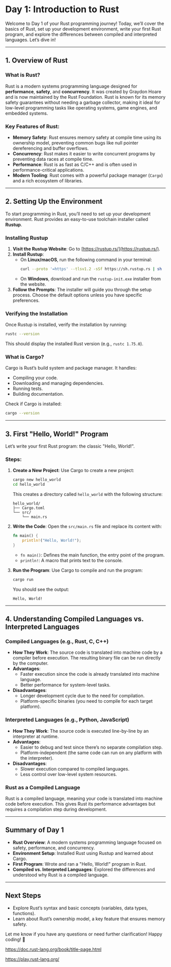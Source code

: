 # **Day 1: Introduction to Rust**

Welcome to Day 1 of your Rust programming journey! Today, we’ll cover the basics of Rust, set up your development environment, write your first Rust program, and explore the differences between compiled and interpreted languages. Let’s dive in!

---

## **1. Overview of Rust**

### What is Rust?
Rust is a modern systems programming language designed for **performance**, **safety**, and **concurrency**. It was created by Graydon Hoare and is now maintained by the Rust Foundation. Rust is known for its memory safety guarantees without needing a garbage collector, making it ideal for low-level programming tasks like operating systems, game engines, and embedded systems.

### Key Features of Rust:
- **Memory Safety**: Rust ensures memory safety at compile time using its ownership model, preventing common bugs like null pointer dereferencing and buffer overflows.
- **Concurrency**: Rust makes it easier to write concurrent programs by preventing data races at compile time.
- **Performance**: Rust is as fast as C/C++ and is often used in performance-critical applications.
- **Modern Tooling**: Rust comes with a powerful package manager (`Cargo`) and a rich ecosystem of libraries.

---

## **2. Setting Up the Environment**

To start programming in Rust, you’ll need to set up your development environment. Rust provides an easy-to-use toolchain installer called **Rustup**.

### Installing Rustup
1. **Visit the Rustup Website**: Go to [https://rustup.rs/](https://rustup.rs/).
2. **Install Rustup**:
   - On **Linux/macOS**, run the following command in your terminal:
     ```bash
     curl --proto '=https' --tlsv1.2 -sSf https://sh.rustup.rs | sh
     ```
   - On **Windows**, download and run the `rustup-init.exe` installer from the website.
3. **Follow the Prompts**: The installer will guide you through the setup process. Choose the default options unless you have specific preferences.

### Verifying the Installation
Once Rustup is installed, verify the installation by running:
```bash
rustc --version
```
This should display the installed Rust version (e.g., `rustc 1.75.0`).

### What is Cargo?
Cargo is Rust’s build system and package manager. It handles:
- Compiling your code.
- Downloading and managing dependencies.
- Running tests.
- Building documentation.

Check if Cargo is installed:
```bash
cargo --version
```

---

## **3. First "Hello, World!" Program**

Let’s write your first Rust program: the classic "Hello, World!".

### Steps:
1. **Create a New Project**:
   Use Cargo to create a new project:
   ```bash
   cargo new hello_world
   cd hello_world
   ```
   This creates a directory called `hello_world` with the following structure:
   ```
   hello_world/
   ├── Cargo.toml
   └── src/
       └── main.rs
   ```

2. **Write the Code**:
   Open the `src/main.rs` file and replace its content with:
   ```rust
   fn main() {
       println!("Hello, World!");
   }
   ```
   - `fn main()`: Defines the main function, the entry point of the program.
   - `println!`: A macro that prints text to the console.

3. **Run the Program**:
   Use Cargo to compile and run the program:
   ```bash
   cargo run
   ```
   You should see the output:
   ```
   Hello, World!
   ```

---

## **4. Understanding Compiled Languages vs. Interpreted Languages**

### Compiled Languages (e.g., Rust, C, C++)
- **How They Work**: The source code is translated into machine code by a compiler before execution. The resulting binary file can be run directly by the computer.
- **Advantages**:
  - Faster execution since the code is already translated into machine language.
  - Better performance for system-level tasks.
- **Disadvantages**:
  - Longer development cycle due to the need for compilation.
  - Platform-specific binaries (you need to compile for each target platform).

### Interpreted Languages (e.g., Python, JavaScript)
- **How They Work**: The source code is executed line-by-line by an interpreter at runtime.
- **Advantages**:
  - Easier to debug and test since there’s no separate compilation step.
  - Platform-independent (the same code can run on any platform with the interpreter).
- **Disadvantages**:
  - Slower execution compared to compiled languages.
  - Less control over low-level system resources.

### Rust as a Compiled Language
Rust is a compiled language, meaning your code is translated into machine code before execution. This gives Rust its performance advantages but requires a compilation step during development.

---

## **Summary of Day 1**
- **Rust Overview**: A modern systems programming language focused on safety, performance, and concurrency.
- **Environment Setup**: Installed Rust using Rustup and learned about Cargo.
- **First Program**: Wrote and ran a "Hello, World!" program in Rust.
- **Compiled vs. Interpreted Languages**: Explored the differences and understood why Rust is a compiled language.

---

## **Next Steps**
- Explore Rust’s syntax and basic concepts (variables, data types, functions).
- Learn about Rust’s ownership model, a key feature that ensures memory safety.

Let me know if you have any questions or need further clarification! Happy coding! 🚀

https://doc.rust-lang.org/book/title-page.html

https://play.rust-lang.org/
